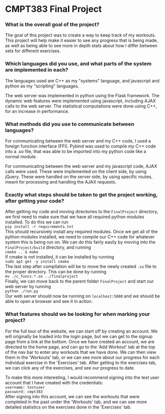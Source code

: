 # CMPT383 Final Project  

### What is the overall goal of the project?  

The goal of this project was to create a way to keep track of my workouts. This project
will help make it easier to see any progress that is being made, as well as being able to
see more in depth stats about how I differ between sets for different exercises.

### Which languages did you use, and what parts of the system are implemented in each?  

The languages used are C++ as my "systems" language, and javascript and python as my
"scripting" languages.  

The web server was implemented in python using the Flask framework. The dynamic web
features were implemented using javascript, including AJAX calls to the web server.
The statistical computations were done using C++, for an increase in performance.  

### What methods did you use to communicate between languages?  

For communicating between the web server and my C++ code, I used a foreign function
interface (FFI). Pybind was used to compile my C++ code into a .so file, that was
able to be imported into my python code like a normal module.  

For communicating between the web server and my javascript code, AJAX calls were used.
These were implemented on the client side, by using jQuery. These were handled on the
server side, by using specific routes, meant for processing and handling the AJAX
requests.

### Exactly what steps should be taken to get the project working, after getting your code?   

After getting my code and moving directories to the `FinalProject` directory, we first need
to make sure that we have all required python modules installed. To do this we can run   
`pip install -r requirements.txt`  
This should recursively install any required modules. Once we get all of the python modules
installed, we need to compile our C++ code for whatever system this is being run on.
We can do this fairly easily by moving into the `FinalProject/build` directory, and running   
`cmake .. & make`  
If cmake is not installed, it can be installed by running   
`sudo apt-get -y install cmake`  
The last step after compilation will be to move the newly created `.so` file to the proper
directory. This can be done by running   
`mv ./c_funcs.*.so ../finalproject`   
Finally, we can move back to the parent folder `FinalProject` and start our web server
by running   
`python ./run.py`   
Our web server should now be running on `localhost:5000` and we should be able to open
a browser and see it in action.  

### What features should we be looking for when marking your project?

For the full tour of the website, we can start off by creating an account. We will
originally be loaded into the login page, but we can get to the signup page from a link
at the bottom. Once we have created an account, we are directed to the home page, and
can go to the 'Add Workout' tab at the top of the nav bar to enter any workouts that we
have done. We can then view them in the 'Workouts' tab, or we can see more about our
progress for each individual exercise in the 'Exercises' tab. After getting to the
exercises tab, we can click any of the exercises, and see our progress to date.    

To make this more interesting, I would recommend signing into the test user account that
I have created with the credentials:   
`username: testuser`   
`password: cmpt383`   
After signing into this account, we can see the workouts that were completed in the past 
under the 'Workouts' tab, and we can see more detailed statistics on the exercises done
in the 'Exercises' tab.
